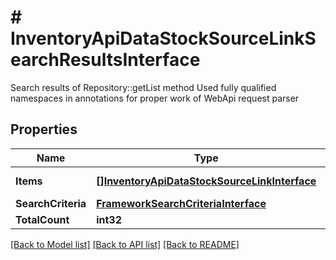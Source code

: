 # # InventoryApiDataStockSourceLinkSearchResultsInterface
Search results of Repository::getList method Used fully qualified namespaces in annotations for proper work of WebApi request parser

## Properties 


Name | Type | Description | Notes
------------ | ------------- | ------------- | -------------
**Items**| [**[]InventoryApiDataStockSourceLinkInterface**](InventoryApiDataStockSourceLinkInterface.md) | StockSourceLink list  |
**SearchCriteria**| [**FrameworkSearchCriteriaInterface**](FrameworkSearchCriteriaInterface.md) |   |
**TotalCount**| **int32** | Total count.  |


[[Back to Model list]](../../README.md#models) [[Back to API list]](../../README.md#endpoints) [[Back to README]](../../README.md)

